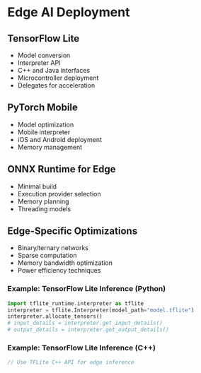 # Edge AI Deployment

## TensorFlow Lite
- Model conversion
- Interpreter API
- C++ and Java interfaces
- Microcontroller deployment
- Delegates for acceleration

## PyTorch Mobile
- Model optimization
- Mobile interpreter
- iOS and Android deployment
- Memory management

## ONNX Runtime for Edge
- Minimal build
- Execution provider selection
- Memory planning
- Threading models

## Edge-Specific Optimizations
- Binary/ternary networks
- Sparse computation
- Memory bandwidth optimization
- Power efficiency techniques


### Example: TensorFlow Lite Inference (Python)
```python
import tflite_runtime.interpreter as tflite
interpreter = tflite.Interpreter(model_path="model.tflite")
interpreter.allocate_tensors()
# input_details = interpreter.get_input_details()
# output_details = interpreter.get_output_details()
```

### Example: TensorFlow Lite Inference (C++)
```cpp
// Use TFLite C++ API for edge inference
```
